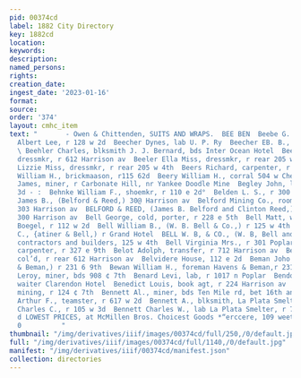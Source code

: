 ```yaml
---
pid: 00374cd
label: 1882 City Directory
key: 1882cd
location: 
keywords: 
description: 
named_persons: 
rights: 
creation_date: 
ingest_date: '2023-01-16'
format: 
source: 
order: '374'
layout: cmhc_item
text: "       - Owen & Chittenden, SUITS AND WRAPS.  BEE BEN  Beebe G. W., barkpr
  Albert Lee, r 128 w 2d  Beecher Dynes, lab U. P. Ry  Beecher EB. B., r 5084 Hemlock
  \ Beehler Charles, blksmith J. J. Bernard, bds Inter Ocean Hotel  Beekman Mary Miss,
  dressmkr, r 612 Harrison av  Beeler Ella Miss, dressmkr, r rear 205 w 4th  Beeler
  Lizzie Miss, dressmkr, r rear 205 w 4th  Beers Richard, carpenter, r $32 e 6th  Beers
  William H., brickmaason, r115 62d  Beery William H., corral 504 w Chestnat  Beesley
  James, miner, r Carbonate Hill, nr Yankee Doodle Mine  Begley John, lab, r 227 e
  3d - :  Behnke William F., shoemkr, r 110 e 2d°  Belden L. S., r 300 © 11th  Belford
  James B., (Belford & Reed,) 30@ Harrison av  Belford Mining Co., rooms 6 and 6,
  303 Harrison av  BELFORD & REED, (James B. Belford and Clinton Reed,) law- yers,
  300 Harrison av  Bell George, cold, porter, r 228 e 5th  Bell Matt, waiter O. O.
  Boegel, r 112 w 2d  Bell William B., (W. B. Bell & Co.,) r 125 w 4th  Bell William
  C., {atiner & Bell,) r Grand Hotel  BELL W. B, & CO., (W. B, Bell and Uriah Seaman,)
  contractors and builders, 125 w 4th  Bell Virginia Mrs., r 301 Poplar  Belmont Frank,
  carpenter, r 327 e 9th  Belot Adolph, transfer, r 712 Harrison av  Belt Emma Miss,
  col’d, r rear 612 Harrison av  Belvidere House, 112 e 2d  Beman Joho W., (Havens
  & Beman,) r 231 6 9th  Bewan William H., foreman Havens & Beman,r 231 e 8th  Bemus
  Leroy, miner, bds 908 ¢ 7th  Benard Levi, lab, r 1017 n Poplar  Bendon George, head
  waiter Clarendon Hotel  Benedict Louis, book agt, r 224 Harrison av  Benjovaky Theophile,
  mining, r 124 ¢ 7th  Bennett Al., miner, bds Ten Mile rd, bet 16th and 17th  Bennett
  Arthur F., teamster, r 617 w 2d  Bennett A., blksmith, La Plata Smelter  Bennett
  Charles C., r 105 w 3d  Bennett Charles W., lab La Plata Smelter, r 731 w 2d.  +
  d LOWEST PRICES, at McMillen Bros. Choicest Goods *“erccere, 109 weet Chestnut Street
  0          "
thumbnail: "/img/derivatives/iiif/images/00374cd/full/250,/0/default.jpg"
full: "/img/derivatives/iiif/images/00374cd/full/1140,/0/default.jpg"
manifest: "/img/derivatives/iiif/00374cd/manifest.json"
collection: directories
---
```

